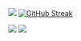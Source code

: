 ![](https://github-readme-stats.vercel.app/api?username=julianalexanderkalis&count_private=true&show_icons=true&theme=radical)
[![GitHub Streak](https://streak-stats.demolab.com/?user=julianalexanderkalis&theme=radical)](https://git.io/streak-stats)

![](https://github-readme-stats.vercel.app/api/top-langs/?username=julianalexanderkalis&langs_count=20&theme=onedark)
![](https://api.accredible.com/v1/frontend/credential_website_embed_image/badge/60216446)
